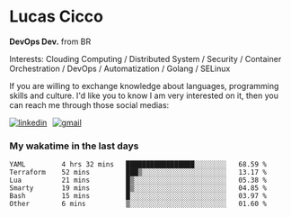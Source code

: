 # Lucas Cicco

**DevOps Dev.** from BR

Interests: Clouding Computing / Distributed System / Security / Container Orchestration / DevOps / Automatization / Golang / SELinux

If you are willing to exchange knowledge about languages, programming skills and culture. I'd like you to know I am very interested on it, then you can reach me through those social medias:

<div style="display: flex; align-items: center; gap: 10px;">
  <a href="https://www.linkedin.com/in/lucas-vitor-de-cicco" target="_blank">
    <img
      src="https://img.shields.io/badge/-LinkedIn-%230077B5?style=for-the-badge&logo=linkedin&logoColor=white"
      alt="linkedin"
      target="_blank" 
    />
  </a>
  <a href="mailto:lucasvitorx1@gmail.com">
      <img
        src="https://img.shields.io/badge/-Gmail-%23333?style=for-the-badge&logo=gmail&logoColor=white"
        alt="gmail"
        target="_blank"
      />
  </a>
</div>

### My wakatime in the last days

<!--START_SECTION:waka-->

```text
YAML         4 hrs 32 mins   █████████████████░░░░░░░░   68.59 %
Terraform    52 mins         ███▒░░░░░░░░░░░░░░░░░░░░░   13.17 %
Lua          21 mins         █▒░░░░░░░░░░░░░░░░░░░░░░░   05.38 %
Smarty       19 mins         █▒░░░░░░░░░░░░░░░░░░░░░░░   04.85 %
Bash         15 mins         █░░░░░░░░░░░░░░░░░░░░░░░░   03.97 %
Other        6 mins          ▒░░░░░░░░░░░░░░░░░░░░░░░░   01.60 %
```

<!--END_SECTION:waka-->

